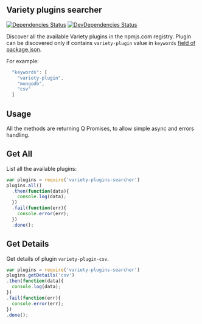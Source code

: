 ## Variety plugins searcher

[![Dependencies Status](https://david-dm.org/variety/variety-plugins-searcher/status.svg)](https://david-dm.org/todvora/variety-plugins-searcher/)
[![DevDependencies Status](https://david-dm.org/variety/variety-plugins-searcher/dev-status.svg)](https://david-dm.org/todvora/variety-plugins-searcher/#info=devDependencies)

Discover all the available Variety plugins in the npmjs.com registry. Plugin can be discovered only if contains
```variety-plugin``` value in ```keywords``` [field of package.json](https://docs.npmjs.com/files/package.json#keywords).

For example:
```javascript
  "keywords": [
    "variety-plugin",
    "mongodb",
    "csv"
  ]
```

## Usage

All the methods are returning Q Promises, to allow simple async and errors handling.

## Get All
List all the available plugins:
```javascript
var plugins = require('variety-plugins-searcher')
plugins.all()
  .then(function(data){
    console.log(data);
  })
  .fail(function(err){
    console.error(err);
  })
  .done();
```

## Get Details
Get details of plugin ```variety-plugin-csv```.
```javascript
var plugins = require('variety-plugins-searcher')
plugins.getDetails('csv')
.then(function(data){
  console.log(data);
})
.fail(function(err){
  console.error(err);
})
.done();
```
